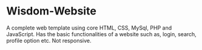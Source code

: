 # Wisdom-Website
A complete web template using core HTML, CSS, MySql, PHP and JavaScript. Has the basic functionalities of a website such as, login, search, profile option etc. Not responsive.
